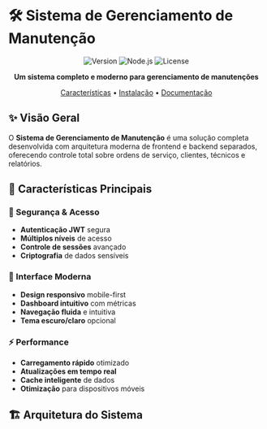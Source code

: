 # 🛠️ Sistema de Gerenciamento de Manutenção

<div align="center">

![Version](https://img.shields.io/badge/version-1.0.0-blue.svg)
![Node.js](https://img.shields.io/badge/Node.js-18%2B-green.svg)
![License](https://img.shields.io/badge/license-MIT-yellow.svg)

**Um sistema completo e moderno para gerenciamento de manutenções**

[Características](#-características-principais) • 
[Instalação](#-instalação-rápida) • 
[Documentação](#-documentação)

</div>

## ✨ Visão Geral

O **Sistema de Gerenciamento de Manutenção** é uma solução completa desenvolvida com arquitetura moderna de frontend e backend separados, oferecendo controle total sobre ordens de serviço, clientes, técnicos e relatórios.

## 🎯 Características Principais

### 🔐 Segurança & Acesso
- **Autenticação JWT** segura
- **Múltiplos níveis** de acesso
- **Controle de sessões** avançado
- **Criptografia** de dados sensíveis

### 📱 Interface Moderna
- **Design responsivo** mobile-first
- **Dashboard intuitivo** com métricas
- **Navegação fluida** e intuitiva
- **Tema escuro/claro** opcional

### ⚡ Performance
- **Carregamento rápido** otimizado
- **Atualizações em tempo real**
- **Cache inteligente** de dados
- **Otimização** para dispositivos móveis

## 🏗️ Arquitetura do Sistema

